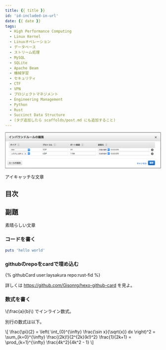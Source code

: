 ```yaml
---
title: {{ title }}
id: 'id-included-in-url'
date: {{ date }}
tags:
  - High Performance Computing
  - Linux Kernel
  - Linuxオペレーション
  - データベース
  - ストリーム処理
  - MySQL
  - SQLite
  - Apache Beam
  - 機械学習
  - セキュリティ
  - CTF
  - VPN
  - プロジェクトマネジメント
  - Engineering Management
  - Python
  - Rust
  - Succinct Data Structure
  - (タグ追加したら scaffolds/post.md にも追加すること)
---
```


<img src="/img/2016/07-14-ec2-inbound-rule.png" alt="AWS EC2でのVPNポート開放" width="auto" height="auto">

アイキャッチな文章

<!-- more -->

## 目次
<!-- toc -->

## 副題

素晴らしい文章

### コードを書く

```ruby タイトル何でも書ける.rb
puts 'hello world'
```

### githubのrepoをcardで埋め込む

{% githubCard user:laysakura repo:rust-fid %}

詳しくは https://github.com/Gisonrg/hexo-github-card を見よ。

### 数式を書く

\\(\frac{a}{b}\\) でインライン数式。

別行の数式は以下。

\\[
  \frac{\pi}{2} =
  \left( \int_{0}^{\infty} \frac{\sin x}{\sqrt{x}} dx \right)^2 =
  \sum_{k=0}^{\infty} \frac{(2k)!}{2^{2k}(k!)^2} \frac{1}{2k+1} =
  \prod_{k=1}^{\infty} \frac{4k^2}{4k^2 - 1}
\\]
